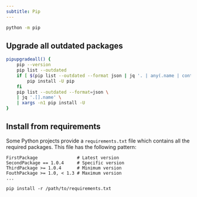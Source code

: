 ```yaml
---
subtitle: Pip
---
```


```sh
python -m pip
```

## Upgrade all outdated packages

```sh
pipupgradeall() {
	pip --version
	pip list --outdated
	if [ $(pip list --outdated --format json | jq '. | any(.name | contains ("pip"))') = "true" ]; then
		pip install -U pip
	fi
	pip list --outdated --format=json \
	| jq '.[].name' \
	| xargs -n1 pip install -U
}
```

## Install from requirements

Some Python projects provide a `requirements.txt` file which contains all the required packages. This file has the following pattern:

```
FirstPackage               # Latest version
SecondPackage == 1.0.4     # Specific version
ThirdPackage >= 1.0.4      # Minimum version
FouthPackage >= 1.0, < 1.3 # Maximum version
...
```

```
pip install -r /path/to/requirements.txt
```
